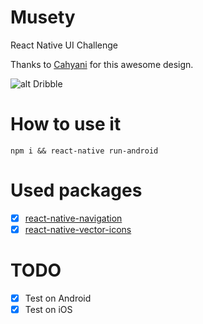 # Musety
React Native UI Challenge 

Thanks to [Cahyani](https://dribbble.com/chyngm) for this awesome design.

![alt Dribble](https://cdn.dribbble.com/users/1554333/screenshots/5081898/weddingapp_2x.jpg)

# How to use it

`npm i && react-native run-android`

# Used packages

- [x] [react-native-navigation](https://github.com/wix/react-native-navigation)
- [x] [react-native-vector-icons](https://github.com/oblador/react-native-vector-icons)

# TODO

- [x] Test on Android
- [x] Test on iOS
